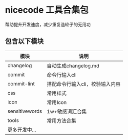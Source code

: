 # nicecode 工具合集包

帮助提升开发速度，减少重复造轮子的无用功

## 包含以下模块

| 模块        | 说明             |
| ----------- | ---------------- |
| changelog   | 自动生成changelog.md   |
| commit   | 命令行输入cli   |
| commit-lint   | 搭配命令行输入cli，校验输入内容   |
| css   | 常用样式   |
| icon   | 常用Icon   |
| sensitivewords   | 1w+敏感词汇合集   |
| tools   | 常用方法合集   |
| 更多开发中... |
